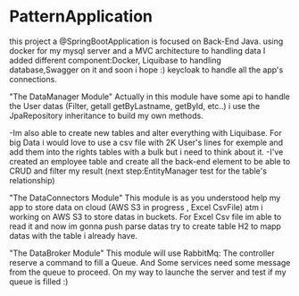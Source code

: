 # PatternApplication

this project a @SpringBootApplication
 is focused on Back-End Java. using docker for my mysql server and a MVC architecture to handling data 
 I added different component:Docker, Liquibase to handling database,Swagger on it and soon i hope :) keycloak to handle all the app's connections.

"The DataManager Module" 
Actually in this module have some api to handle the User datas (Filter, getall getByLastname, getById, etc..) i use the JpaRepository inheritance to build my own methods.

-Im also able to create new tables and alter everything with Liquibase. For big Data i would love to use a csv file with 2K User's lines for exemple and add them into the rights tables with a bulk but i need to think about it.
-I've created an employee table and create all the back-end element to be able to CRUD and filter my result (next step:EntityManager test for the table's relationship)



"The DataConnectors Module"
This module is as you understood help my app to store data on cloud (AWS S3 in progress , Excel CsvFile)
atm i working on AWS S3 to store datas in buckets.
For Excel Csv file im able to read it and now im gonna push parse datas try to create table H2 to mapp datas with the table i already have.

"The DataBroker Module"
This module will use RabbitMq: The controller reserve a command to fill a Queue.
And Some services need some message from the queue to proceed.
On my way to launche the server and test if my queue is filled :)

